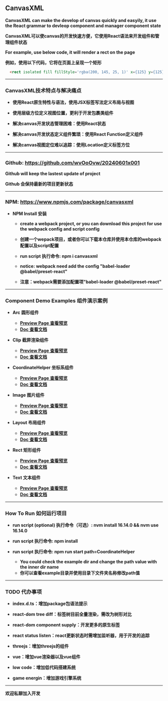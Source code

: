 ## CanvasXML


**CanvasXML can make the develop of canvas quickly and easyily, it use the React grammar to devleop component and manager component state**

**CanvasXML可以使canvas的开发快速方便，它使用React语法来开发组件和管理组件状态**

**For example, use below code, it will render a rect on the page**

**例如，使用以下代码，它将在页面上呈现一个矩形**

``` html
  <rect isolated fill fillStyle='rgba(200, 145, 25, 1)' x={125} y={125} w={100} h={100} />
```

---

### CanvasXML技术特点与解决痛点

- **使用React原生特性与语法，使用JSX标签写法定义布局与视图**

- **使用层级方位定义视图位置，更利于开发包裹类组件**

- **解决canvas开发状态管理困难：使用React状态**

- **解决canvas开发状态定义组件繁琐：使用React Function定义组件**

- **解决canvas视图定位难以追踪：使用Location定义标签方位**

---

### Github: https://github.com/wvOoOvw/20240601x001

**Github will keep the lastest update of project**

**Github 会保持最新的项目更新状态**

---

### NPM: https://www.npmjs.com/package/canvasxml

- **NPM Install 安装**
  - **create a webpack project, or you can download this project for use the webpack config and script config**
  - **创建一个wepack项目，或者你可以下载本仓库并使用本仓库的webpack配置以及script配置**

  - **run script 执行命令: npm i canvasxml**

  - **notice: webpack need add the config "babel-loader @babel/preset-react"**
  - **注意：webpack需要添加配置项"babel-loader @babel/preset-react"**

---

### Component Demo Examples 组件演示案例

- **Arc 圆形组件**
  - [**Preview Page 查看预览**](https://wvooovw.github.io/20240601x001/exampled/Arc)
  - [**Doc 查看文档**](https://github.com/wvOoOvw/20240601x001/tree/master/example/Arc)

- **Clip 截屏渲染组件**
  - [**Preview Page 查看预览**](https://wvooovw.github.io/20240601x001/exampled/Clip)
  - [**Doc 查看文档**](https://github.com/wvOoOvw/20240601x001/tree/master/example/Clip)

- **CoordinateHelper 坐标系组件**
  - [**Preview Page 查看预览**](https://wvooovw.github.io/20240601x001/exampled/CoordinateHelper)
  - [**Doc 查看文档**](https://github.com/wvOoOvw/20240601x001/tree/master/example/CoordinateHelper)

- **Image 图片组件**
  - [**Preview Page 查看预览**](https://wvooovw.github.io/20240601x001/exampled/Image)
  - [**Doc 查看文档**](https://github.com/wvOoOvw/20240601x001/tree/master/example/Image)

- **Layout 布局组件**
  - [**Preview Page 查看预览**](https://wvooovw.github.io/20240601x001/exampled/Layout)
  - [**Doc 查看文档**](https://github.com/wvOoOvw/20240601x001/tree/master/example/Layout)

- **Rect 矩形组件**
  - [**Preview Page 查看预览**](https://wvooovw.github.io/20240601x001/exampled/Rect)
  - [**Doc 查看文档**](https://github.com/wvOoOvw/20240601x001/tree/master/example/Rect)

- **Text 文本组件**
  - [**Preview Page 查看预览**](https://wvooovw.github.io/20240601x001/exampled/Text)
  - [**Doc 查看文档**](https://github.com/wvOoOvw/20240601x001/tree/master/example/Text)

---

### How To Run 如何运行项目

- **run script (optional) 执行命令（可选）: nvm install 16.14.0 && nvm use 16.14.0**

- **run script 执行命令: npm install**

- **run script 执行命令: npm run start path=CoordinateHelper**
  - **You could check the example dir and change the path value with the inner dir name**
  - **你可以查看example目录并使用目录下文件夹名称修改path值**

---

### TODO 代办事项

- **index.d.ts：增加package包语法提示**

- **react-dom tree diff：标签树目前全量渲染，需改为树形对比**

- **react-dom component supply：开发更多的原生标签**

- **react status listen：react更新状态时需增加监听器，用于开发的追踪**

- **threejs：增加threejs的组件**

- **vue：增加vue渲染器以及vue组件**

- **low code：增加低代码搭建系统**

- **game energin：增加游戏引擎系统**

---

**欢迎私聊加入开发**